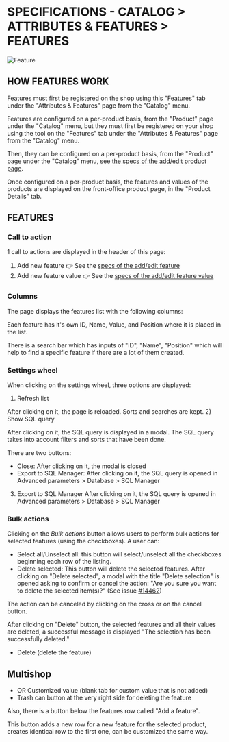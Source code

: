 # SPECIFICATIONS - CATALOG > ATTRIBUTES & FEATURES > FEATURES


![Feature](prestashop-specs/static/img/Features.png)

## HOW FEATURES WORK

Features must first be registered on the shop using this "Features" tab under the "Attributes & Features" page from the "Catalog" menu.

Features are configured on a per-product basis, from the "Product" page under the "Catalog" menu, but they must first be registered on your shop using the tool on the "Features" tab under the "Attributes & Features" page from the "Catalog" menu.

Then, they can be configured on a per-product basis, from the "Product" page under the "Catalog" menu, see [the specs of the add/edit product page](.../products/add-edit.md).

Once configured on a per-product basis, the features and values of the products are displayed on the front-office product page, in the "Product Details" tab.

## FEATURES

### Call to action
1 call to actions are displayed in the header of this page:
1) Add new feature
👉 See the [specs of the add/edit feature](./add-edit-feature.md) 
2) Add new feature value
👉 See the [specs of the add/edit feature value](./add-edit-feature-value.md) 
### Columns
The page displays the features list with the following columns:

Each feature has it's own ID, Name, Value, and Position where it is placed in the list.

There is a search bar which has inputs of "ID", "Name", "Position" which will help to find a specific feature if there are a lot of them created.

### Settings wheel
When clicking on the settings wheel, three options are displayed:

1) Refresh list

After clicking on it, the page is reloaded. Sorts and searches are kept.
2) Show SQL query

After clicking on it, the SQL query is displayed in a modal. The SQL query takes into account filters and sorts that have been done.

There are two buttons:

- Close: After clicking on it, the modal is closed
- Export to SQL Manager: After clicking on it, the SQL query is opened in Advanced parameters > Database > SQL Manager
3) Export to SQL Manager
After clicking on it, the SQL query is opened in Advanced parameters > Database > SQL Manager
 
### Bulk actions
Clicking on the _Bulk actions_ button allows users to perform bulk actions for selected features (using the checkboxes). A user can:

- Select all/Unselect all: this button will select/unselect all the checkboxes beginning each row of the listing.
- Delete selected: This button will delete the selected features. 
After clicking on "Delete selected", a modal with the title "Delete selection" is opened asking to confirm or cancel the action: "Are you sure you want to delete the selected item(s)?" (See issue [#14462](https://github.com/PrestaShop/PrestaShop/issues/14462))

The action can be canceled by clicking on the cross or on the cancel button.

After clicking on "Delete" button, the selected features and all their values are deleted, a successful message is displayed "The selection has been successfully deleted."
  - Delete (delete the feature)
## Multishop

 - OR Customized value (blank tab for custom value that is not added)
 - Trash can button at the very right side for deleting the feature
 

Also, there is a button below the features row called "Add a feature".

This button adds a new row for a new feature for the selected product, creates identical row to the first one, can be customized the same way.


 
 



 
 
 
